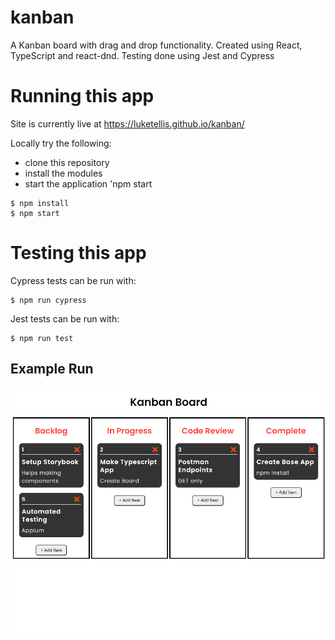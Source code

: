 # kanban

A Kanban board with drag and drop functionality.
Created using React, TypeScript and react-dnd.
Testing done using Jest and Cypress

# Running this app
Site is currently live at https://luketellis.github.io/kanban/

Locally try the following:
- clone this repository
- install the modules
- start the application 'npm start

```
$ npm install
$ npm start
```

# Testing this app

Cypress tests can be run with:
```
$ npm run cypress
```

Jest tests can be run with:
```
$ npm run test
```

## Example Run

![](KanbanDemo.gif)
